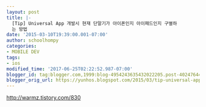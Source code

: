 ```yaml
---
layout: post
title: |-
  [Tip] Universal App 개발시 현재 단말기가 아이폰인지 아이패드인지 구별하
  는 방법
date: '2015-03-10T19:39:00.001-07:00'
author: schoolhompy
categories:
- MOBILE DEV
tags:
- ios
modified_time: '2017-06-25T02:22:52.987-07:00'
blogger_id: tag:blogger.com,1999:blog-4954243635432022205.post-4024764476204643571
blogger_orig_url: https://yunhos.blogspot.com/2015/03/tip-universal-app_10.html
---
```


http://warmz.tistory.com/830